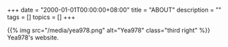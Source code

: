 +++
date = "2000-01-01T00:00:00+08:00"
title = "ABOUT"
description = ""
tags = []
topics = []
+++

{{% img src="/media/yea978.png" alt="Yea978" class="third right" %}}
Yea978's website.